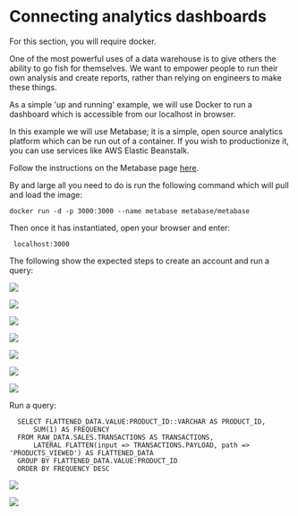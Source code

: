 # Connecting analytics dashboards

For this section, you will require docker.

One of the most powerful uses of a data warehouse is to give others the ability to go fish for themselves. We want to empower people to run their own analysis and create reports, rather than relying on engineers to make these things.

As a simple 'up and running' example, we will use Docker to run a dashboard which is accessible from our localhost in browser.

In this example we will use Metabase; it is a simple, open source analytics platform which can be run out of a container. If you wish to productionize it, you can use services like AWS Elastic Beanstalk.

Follow the instructions on the Metabase page [here](https://www.metabase.com/docs/latest/operations-guide/running-metabase-on-docker.html).

By and large all you need to do is run the following command which will pull and load the image:

    docker run -d -p 3000:3000 --name metabase metabase/metabase

Then once it has instantiated, open your browser and enter:

     localhost:3000

 The following show the expected steps to create an account and run a query:

 ![](./assets/metabase-welcome.png)

 ![](./assets/metabase-language.png)

 ![](./assets/metabase-details.png)

 ![](./assets/metabase-details2.png)

 ![](./assets/metabase-complete.png)

 ![](./assets/metabase-dashboard.png)

 ![](./assets/metabase-nav.png)

 Run a query:

      SELECT FLATTENED_DATA.VALUE:PRODUCT_ID::VARCHAR AS PRODUCT_ID,
          SUM(1) AS FREQUENCY
      FROM RAW_DATA.SALES.TRANSACTIONS AS TRANSACTIONS,
          LATERAL FLATTEN(input => TRANSACTIONS.PAYLOAD, path => 'PRODUCTS_VIEWED') AS FLATTENED_DATA
      GROUP BY FLATTENED_DATA.VALUE:PRODUCT_ID
      ORDER BY FREQUENCY DESC
      
 ![](./assets/metabase-query.png)

 ![](./assets/metabase-piechart.png)
